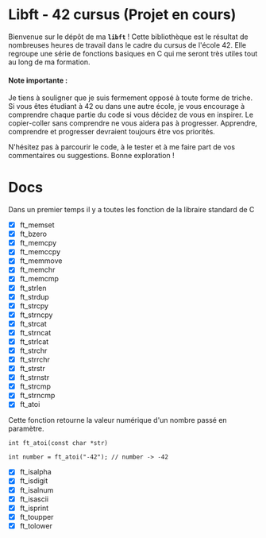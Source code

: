 # Libft - 42 cursus (Projet en cours)

Bienvenue sur le dépôt de ma **`libft`** ! Cette bibliothèque est le résultat de nombreuses heures de travail dans le cadre du cursus de l'école 42. Elle regroupe une série de fonctions basiques en C qui me seront très utiles tout au long de ma formation.

#### Note importante : 
Je tiens à souligner que je suis fermement opposé à toute forme de triche. Si vous êtes étudiant à 42 ou dans une autre école, je vous encourage à comprendre chaque partie du code si vous décidez de vous en inspirer. Le copier-coller sans comprendre ne vous aidera pas à progresser. Apprendre, comprendre et progresser devraient toujours être vos priorités.

N'hésitez pas à parcourir le code, à le tester et à me faire part de vos commentaires ou suggestions. Bonne exploration !

# Docs

Dans un premier temps il y a toutes les fonction de la libraire standard de C

- [x] ft_memset
- [x] ft_bzero
- [x] ft_memcpy
- [x] ft_memccpy
- [x] ft_memmove
- [x] ft_memchr
- [x] ft_memcmp
- [x] ft_strlen
- [x] ft_strdup
- [x] ft_strcpy
- [x] ft_strncpy
- [x] ft_strcat
- [x] ft_strncat
- [x] ft_strlcat
- [x] ft_strchr
- [x] ft_strrchr
- [x] ft_strstr
- [x] ft_strnstr
- [x] ft_strcmp
- [x] ft_strncmp
- [x] ft_atoi

Cette fonction retourne la valeur numérique d'un nombre passé en paramètre.

````
int	ft_atoi(const char *str)
````

````
int number = ft_atoi("-42"); // number -> -42
````
- [x] ft_isalpha
- [x] ft_isdigit
- [x] ft_isalnum
- [x] ft_isascii
- [x] ft_isprint
- [x] ft_toupper
- [x] ft_tolower